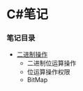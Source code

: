 # C#笔记

### 笔记目录

- [二进制操作](src/BinaryOperation/BinaryOperation)
  - 二进制位运算操作
  - 位运算操作权限
  - BitMap